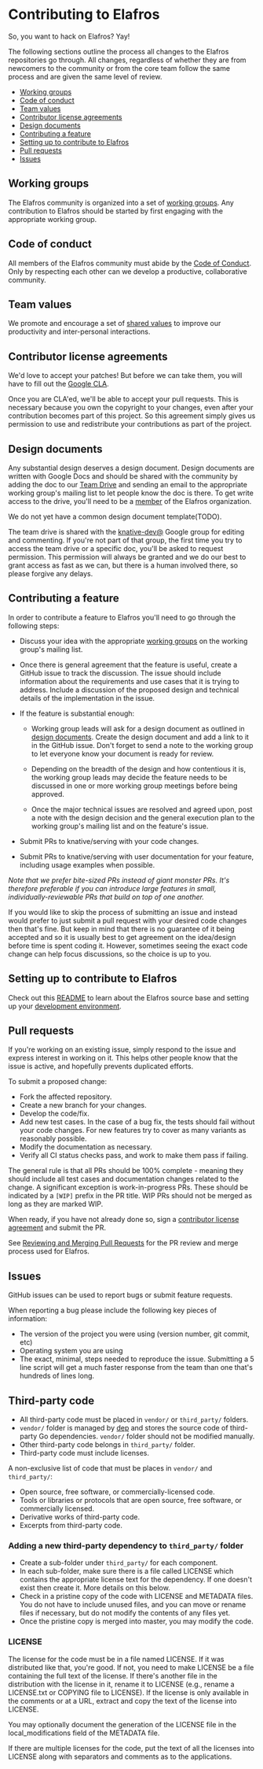# Contributing to Elafros

So, you want to hack on Elafros? Yay!

The following sections outline the process all changes to the Elafros
repositories go through. All changes, regardless of whether they are from
newcomers to the community or from the core team follow the same process and
are given the same level of review.

*   [Working groups](#working-groups)
*   [Code of conduct](#code-of-conduct)
*   [Team values](#team-values)
*   [Contributor license agreements](#contributor-license-agreements)
*   [Design documents](#design-documents)
*   [Contributing a feature](#contributing-a-feature)
*   [Setting up to contribute to Elafros](#setting-up-to-contribute-to-knative)
*   [Pull requests](#pull-requests)
*   [Issues](#issues)

## Working groups

The Elafros community is organized into a set of [working
groups](WORKING-GROUPS.md). Any contribution to Elafros should be started by
first engaging with the appropriate working group.

## Code of conduct

All members of the Elafros community must abide by the [Code of
Conduct](CODE-OF-CONDUCT.md). Only by respecting each other can we develop a
productive, collaborative community.

## Team values

We promote and encourage a set of [shared values](VALUES.md) to improve our
productivity and inter-personal interactions.

## Contributor license agreements

We'd love to accept your patches! But before we can take them, you will have to
fill out the [Google CLA](https://cla.developers.google.com).

Once you are CLA'ed, we'll be able to accept your pull requests. This is
necessary because you own the copyright to your changes, even after your
contribution becomes part of this project. So this agreement simply gives us
permission to use and redistribute your contributions as part of the project.

## Design documents

Any substantial design deserves a design document. Design documents are
written with Google Docs and should be shared with the community by adding
the doc to our
[Team Drive](https://drive.google.com/corp/drive/folders/0APnJ_hRs30R2Uk9PVA)
and sending an email to the appropriate working group's mailing list to let
people know the doc is there. To get write access to the drive, you'll need
to be a [member](ROLES.md#member) of the Elafros organization.

We do not yet have a common design document template(TODO).

The team drive is shared with the
[knative-dev@](https://groups.google.com/forum/#!forum/knative-dev) Google
group for editing and commenting. If you're not part of that group, the
first time you try to access the team drive or a specific doc, you'll be
asked to request permission. This permission will always be granted and we
do our best to grant access as fast as we can, but there is a human involved
there, so please forgive any delays.

## Contributing a feature

In order to contribute a feature to Elafros you'll need to go through the
following steps:

*   Discuss your idea with the appropriate [working groups](WORKING-GROUPS.md)
    on the working group's mailing list.

*   Once there is general agreement that the feature is useful, create a GitHub
    issue to track the discussion. The issue should include information about
    the requirements and use cases that it is trying to address. Include a
    discussion of the proposed design and technical details of the
    implementation in the issue.

*   If the feature is substantial enough:

    *   Working group leads will ask for a design document as outlined in
        [design documents](#design-documents). Create the design document and
        add a link to it in the GitHub issue. Don't forget to send a note to the
        working group to let everyone know your document is ready for review.

    *   Depending on the breadth of the design and how contentious it is, the
        working group leads may decide the feature needs to be discussed in one
        or more working group meetings before being approved.

    *   Once the major technical issues are resolved and agreed upon, post a
        note with the design decision and the general execution plan to the
        working group's mailing list and on the feature's issue.

*   Submit PRs to knative/serving with your code changes.

*   Submit PRs to knative/serving with user documentation for your feature,
    including usage examples when possible.
    <!-- TODO: switch to knative/serving.dev) -->

*Note that we prefer bite-sized PRs instead of giant monster PRs. It's therefore
preferable if you can introduce large features in small, individually-reviewable
PRs that build on top of one another.*

If you would like to skip the process of submitting an issue and instead would
prefer to just submit a pull request with your desired code changes then that's
fine. But keep in mind that there is no guarantee of it being accepted and so it
is usually best to get agreement on the idea/design before time is spent coding
it. However, sometimes seeing the exact code change can help focus discussions,
so the choice is up to you.

## Setting up to contribute to Elafros

Check out this
[README](https://github.com/knative/serving/blob/master/README.md) to learn
about the Elafros source base and setting up your [development
environment](https://github.com/knative/serving/blob/master/DEVELOPMENT.md).

## Pull requests

If you're working on an existing issue, simply respond to the issue and express
interest in working on it. This helps other people know that the issue is
active, and hopefully prevents duplicated efforts.

To submit a proposed change:

*   Fork the affected repository.
*   Create a new branch for your changes.
*   Develop the code/fix.
*   Add new test cases. In the case of a bug fix, the tests should fail without
    your code changes. For new features try to cover as many variants as
    reasonably possible.
*   Modify the documentation as necessary.
*   Verify all CI status checks pass, and work to make them pass if failing.

The general rule is that all PRs should be 100% complete - meaning they should
include all test cases and documentation changes related to the change. A
significant exception is work-in-progress PRs. These should be indicated by a
`[WIP]` prefix in the PR title. WIP PRs should not be merged as long as they are
marked WIP.

When ready, if you have not already done so, sign a [contributor license
agreement](#contributor-license-agreements) and submit the PR.

See [Reviewing and Merging Pull Requests](REVIEWING.md) for the PR review and
merge process used for Elafros.

## Issues

GitHub issues can be used to report bugs or submit feature requests.

When reporting a bug please include the following key pieces of information:

*   The version of the project you were using (version number, git commit, etc)
*   Operating system you are using
*   The exact, minimal, steps needed to reproduce the issue. Submitting a 5 line
    script will get a much faster response from the team than one that's
    hundreds of lines long.

## Third-party code
* All third-party code must be placed in `vendor/` or `third_party/` folders.
* `vendor/` folder is managed by [dep](https://github.com/golang/dep) and stores
the source code of third-party Go dependencies. `vendor/` folder should not be 
modified manually.
* Other third-party code belongs in `third_party/` folder.
* Third-party code must include licenses.

A non-exclusive list of code that must be places in `vendor/` and `third_party/`:
* Open source, free software, or commercially-licensed code.
* Tools or libraries or protocols that are open source, free software, or commercially licensed.
* Derivative works of third-party code.
* Excerpts from third-party code.

### Adding a new third-party dependency to `third_party/` folder
* Create a sub-folder under `third_party/` for each component.
* In each sub-folder, make sure there is a file called LICENSE which contains the appropriate
 license text for the dependency. If one doesn't exist then create it. More details on this below.
* Check in a pristine copy of the code with LICENSE and METADATA files. 
 You do not have to include unused files, and you can move or rename files if necessary,
 but do not modify the contents of any files yet.
* Once the pristine copy is merged into master, you may modify the code.

### LICENSE
The license for the code must be in a file named LICENSE. If it was distributed like that,
you're good. If not, you need to make LICENSE be a file containing the full text of the license. 
If there's another file in the distribution with the license in it, rename it to LICENSE 
(e.g., rename a LICENSE.txt or COPYING file to LICENSE). If the license is only available in 
the comments or at a URL, extract and copy the text of the license into LICENSE.

You may optionally document the generation of the LICENSE file in the local_modifications 
field of the METADATA file.

If there are multiple licenses for the code, put the text of all the licenses into LICENSE 
along with separators and comments as to the applications.
